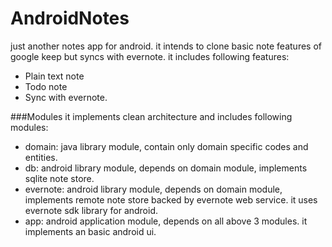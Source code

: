 AndroidNotes
============

just another notes app for android. it intends to clone basic note features of google keep but syncs with evernote.
it includes following features:
* Plain text note
* Todo note
* Sync with evernote.

###Modules
it implements clean architecture and includes following modules:
* domain: java library module, contain only domain specific codes and entities.
* db: android library module, depends on domain module, implements sqlite note store.
* evernote: android library module,  depends on domain module, implements remote note store backed by evernote web service. it uses evernote sdk library for android.
* app: android application module, depends on all above 3 modules. it implements an basic android ui.
